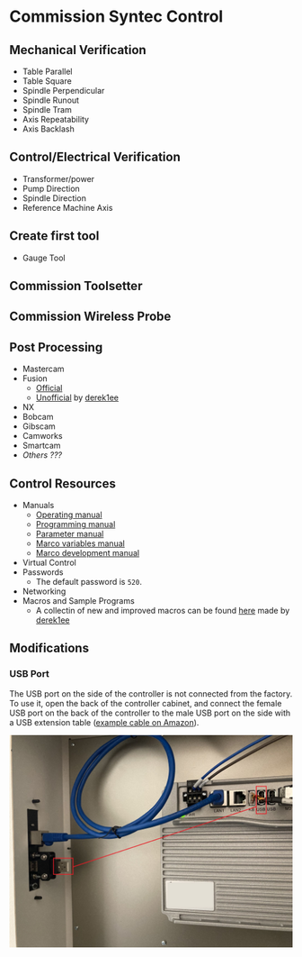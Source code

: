 # Commission Syntec Control

## Mechanical Verification

- Table Parallel
- Table Square
- Spindle Perpendicular
- Spindle Runout
- Spindle Tram
- Axis Repeatability
- Axis Backlash

## Control/Electrical Verification

- Transformer/power
- Pump Direction
- Spindle Direction
- Reference Machine Axis

## Create first tool

- Gauge Tool

## Commission Toolsetter

## Commission Wireless Probe

## Post Processing

- Mastercam
- Fusion
    - [Official](https://cam.autodesk.com/hsmposts?p=syil_syntec)
    - [Unofficial](https://github.com/derek1ee/fusion-syil-22ma) by [derek1ee](https://github.com/derek1ee)
- NX
- Bobcam
- Gibscam
- Camworks
- Smartcam
- _Others ???_

## Control Resources

- Manuals
    - [Operating manual](/files/syntec/22MA_Operating_Manual.pdf)
    - [Programming manual](/files/syntec/22MA_Programming_Manual.pdf)
    - [Parameter manual](/files/syntec/22MA_Parameter_Manual.pdf)
    - [Marco variables manual](/files/syntec/22MA_Marco_Variables_Manual.pdf)
    - [Marco development manual](/files/syntec/22MA_Macro_Development_Manual.pdf)
- Virtual Control
- Passwords
    - The default password is `520`.
- Networking
- Macros and Sample Programs
    - A collectin of new and improved macros can be found [here](https://github.com/derek1ee/marco-syil-22ma) made by [derek1ee](https://github.com/derek1ee)

## Modifications

### USB Port
The USB port on the side of the controller is not connected from the factory. To use it, open the back of the controller cabinet, and connect the female USB port on the back of the controller to the male USB port on the side with a USB extension table ([example cable on Amazon](https://www.amazon.com/gp/product/B00P0ES0VC/)).

![22MA Side USB Port](/images/22ma-side-usb.jpg)